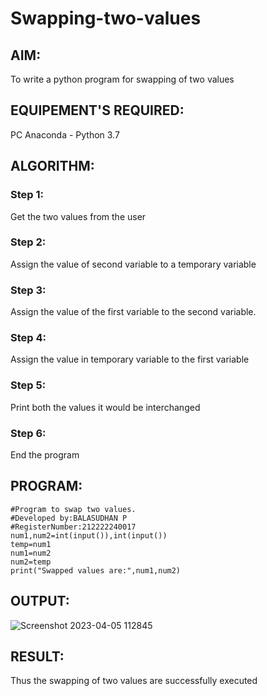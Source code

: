 # Swapping-two-values
## AIM:
To write a python program for swapping of two values
## EQUIPEMENT'S REQUIRED: 
PC
Anaconda - Python 3.7
## ALGORITHM: 
### Step 1:
Get the two values from the user
### Step 2: 
Assign the value of second variable to a temporary variable 
### Step 3: 
Assign the value of the first variable to the second variable.
### Step 4:  
Assign the value in temporary variable to the first variable
### Step 5: 
Print both the values it would be interchanged
### Step 6: 
End the program
## PROGRAM:
```
#Program to swap two values.
#Developed by:BALASUDHAN P 
#RegisterNumber:212222240017
num1,num2=int(input()),int(input())
temp=num1
num1=num2
num2=temp
print("Swapped values are:",num1,num2)
```
## OUTPUT:

![Screenshot 2023-04-05 112845](https://user-images.githubusercontent.com/118807740/229994508-5812b409-d13b-4cda-a543-a481c55edee2.png)

## RESULT:
Thus the swapping of two values are successfully executed



